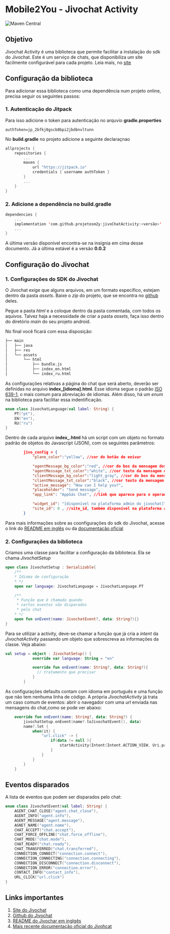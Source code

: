 # Mobile2You - Jivochat Activity
![Maven Central](https://img.shields.io/jitpack/v/github/projetosm2y/jivoChatActivity) 
## Objetivo
Jivochat Activity é uma biblioteca que permite facilitar a instalação do sdk do Jivochat. Este é um serviço de chats, que disponibiliza um site facilmente configurável para cada projeto. Leia mais, no [site](https://www.jivochat.com.br) 
## Configuração da biblioteca

Para adicionar essa biblioteca como uma dependência num projeto online, precisa seguir os seguintes passos:

### 1. Autenticação do Jitpack
Para isso adicione o token para autenticação no arquvio **gradle.properties**
````
authToken=jp_2bfkj8gscb8bpi2jbdbnvltunn
````

No **build.gradle** no projeto adicione a seguinte declaraçnao
```kotlin
allprojects {
    repositories {
        ...
        maven {
            url "https://jitpack.io"
            credentials { username authToken }
        }
        ...
    }
}
```

### 2. Adicione a dependência no **build.gradle**

``` kotlin
dependencies {
    ...
    implementation 'com.github.projetosm2y:jivoChatActivity:<versão>'
    ...
}
```
A última versão disponível encontra-se na insígnia em cima desse documento. Já a última estável é a versão **0.0.2**

## Configuração do Jivochat

### 1. Configurações do SDK do Jivochat
O Jivochat exige que alguns arquivos, em um formato específico, estejam dentro da pasta *assets*. Baixe o *zip* do projeto, que se encontra no [github](https://github.com/JivoSite/MobileSdk) deles. 

Pegue a pasta *html* e a coloque dentro da pasta comentada, com todos os aquivos. Talvez haja a necessidade de criar a pasta *assets*, faça isso dentro do diretório *main* do seu projeto android.

No final você ficará com essa disposição:
````bash 
├── main
│   ├── java
│   ├── res
│   └── assets
│       └── html
│           ├── bundle.js
│           ├── index_en.html
│           └── index_ru.html
````

As configurações relativas a página do chat que será aberto, deverão ser definidas no arquivo **index_[idioma].html**. Esse idioma segue o padrão [ISO 639-1](https://pt.wikipedia.org/wiki/ISO_639#P), o mais comum para abreviação de idiomas. Além disso, há um *enum* na biblioteca para facilitar essa indentificação. 

```kotlin
enum class JivochatLanguage(val label: String) {
    PT("pt"),
    EN("en"),
    RU("ru")
}
```

Dentro de cada arquivo **index_.html** há um script com um objeto no formato padrão de objetos do Javascript (JSON), com os seguintes parâmetros:

```json
        jivo_config = {
            "plane_color":"yellow", //cor do botão de enivar

            "agentMessage_bg_color":"red", //cor do box da mensagem dos agentes
            "agentMessage_txt_color":"white", //cor texto da mensagem dos agentes
            "clientMessage_bg_color":"light_gray", //cor do box da mensagem dos clientes
            "clientMessage_txt_color":"black", //cor texto da mensagem dos clientes
            "active_message": "How can I help you?",
            "placeholder": "Send message",
            "app_link": "AppGás Chat", //link que aparece para o operador 

            "widget_id": "[disponível na plataforma admin do jivochat]", //widget_id
            "site_id": 0 , //site_id, também disponível na plataforma admin do jivochat
        }
```

Para mais informações sobre as coonfigurações do sdk do Jivochat, acesse o link do [README em inglês](https://github.com/JivoSite/MobileSdk/blob/master/README.EN.md) ou da [documentação oficial](docs.google.com/document/d/1Pl9O38eOCYzHQDB5CSat42JtSL_ESQKn_Y-4b6Hn5es/edit)

### 2. Configurações da biblioteca

Criamos uma classe para facilitar a configuração da biblioteca. Ela se chama *JivochatSetup*

``` kotlin
open class JivochatSetup : Serializable{
    /**
    * Idioma de configuração
    * */
    open var language: JivochatLanguage = JivochatLanguage.PT

    /**
     * Função que é chamada quando 
     * certos eventos são disparados
     * pelo chat
    * */
    open fun onEvent(name: JivochatEvent?, data: String?){}
}
```

Para se utilizar a activity, deve-se chamar a função que já cria a *intent* da 
*JivochatActivity* passando um objeto que sobrescreva as informações da classe. Veja abaixo:

``` kotlin
val setup = object : JivochatSetup() {
            override var language: String = "en"

            override fun onEvent(name: String?, data: String?){
              // tratamento que precisar
            }
        }
```

As configurações defaults contam com idioma em português e uma função que não tem nenhuma linha de código. A própria *JivochatActivity* já trata um caso comum de eventos: abrir o navegador com uma *url* enviada nas mensagens do chat,como se pode ver abaixo:

```kotlin
    override fun onEvent(name: String?, data: String?) {
        jivochatSetup.onEvent(name?.toJivochatEvent(), data)
        name?.let {
            when(it) {
                "url.click" -> {
                    if(data != null ){
                        startActivity(Intent(Intent.ACTION_VIEW, Uri.parse(data)))
                    }
                }
            }
        }
    }
```
## Eventos disparados

A lista de eventos que podem ser disparados pelo chat:

```kotlin
enum class JivochatEvent(val label: String) {
    AGENT_CHAT_CLOSE("agent.chat_close"),
    AGENT_INFO("agent.info"),
    AGENT_MESSAGE("agent.message"),
    AGNET_NAME("agent.name"),
    CHAT_ACCEPT("chat.accept"),
    CHAT_FORCE_OFFLINE("chat.force_offline"),
    CHAT_MODE("chat.mode"),
    CHAT_READY("chat.ready"),
    CHAT_TRANSFERRED("chat.transferred"),
    CONNECTION_CONNECT("connection.connect"),
    CONNECTION_CONNECTING("connection.connecting"),
    CONNECTION_DISCONNECT("connection.disconnect"),
    CONNECTION_ERROR("connection.error"),
    CONTACT_INFO("contact_info"),
    URL_CLICK("url.click")
}
```

## Links importantes
1. [Site do Jivochat](https://www.jivochat.com.br)
2. [Github do Jivochat](https://github.com/JivoSite/MobileSdk) 
3. [README do Jivochar em inglgês](https://github.com/JivoSite/MobileSdk/blob/master/README.EN.md)
4. [Mais recente documentação oficial do Jivohcat](docs.google.com/document/d/1Pl9O38eOCYzHQDB5CSat42JtSL_ESQKn_Y-4b6Hn5es/edit)